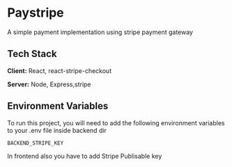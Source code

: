 
# Paystripe

A simple payment implementation using stripe payment gateway


## Tech Stack

**Client:** React, react-stripe-checkout

**Server:** Node, Express,stripe

  
## Environment Variables

To run this project, you will need to add the following environment variables to your .env file inside backend dir

`BACKEND_STRIPE_KEY`

In frontend also you have to add Stripe Publisable key




  

